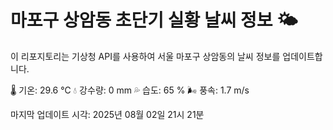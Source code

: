 
# 마포구 상암동 초단기 실황 날씨 정보 🌤️

이 리포지토리는 기상청 API를 사용하여 서울 마포구 상암동의 날씨 정보를 업데이트합니다. 

🌡️ 기온: 29.6 ℃
💧 강수량: 0 mm
💦 습도: 65 %
🌬️ 풍속: 1.7 m/s

마지막 업데이트 시각: 2025년 08월 02일 21시 21분    
